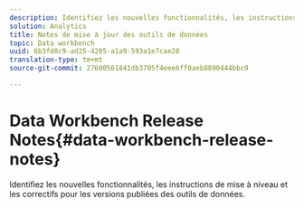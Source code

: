 ```yaml
---
description: Identifiez les nouvelles fonctionnalités, les instructions de mise à niveau et les correctifs pour les versions publiées des outils de données.
solution: Analytics
title: Notes de mise à jour des outils de données
topic: Data workbench
uuid: 6b3fd8c9-ad25-4205-a1a9-593a1e7cae28
translation-type: tm+mt
source-git-commit: 27600561841db3705f4eee6ff0aeb8890444bbc9

---
```



# Data Workbench Release Notes{#data-workbench-release-notes}

Identifiez les nouvelles fonctionnalités, les instructions de mise à niveau et les correctifs pour les versions publiées des outils de données.
